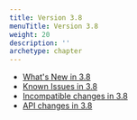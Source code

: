 ```yaml
---
title: Version 3.8
menuTitle: Version 3.8
weight: 20
description: ''
archetype: chapter
---
```

- [What's New in 3.8](whats-new-in-3-8.md)
- [Known Issues in 3.8](known-issues-in-3-8.md)
- [Incompatible changes in 3.8](incompatible-changes-in-3-8.md)
- [API changes in 3.8](api-changes-in-3-8.md)
